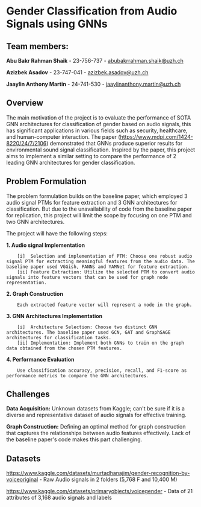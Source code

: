 # Gender Classification from Audio Signals using GNNs

## Team members:

**Abu Bakr Rahman Shaik** - 23-756-737 - abubakrrahman.shaik@uzh.ch 

**Azizbek Asadov** - 23-747-041 - azizbek.asadov@uzh.ch 

**Jaaylin Anthony Martin** - 24-741-530 - jaaylinanthony.martin@uzh.ch

## Overview

The main motivation of the project is to evaluate the performance of SOTA GNN architectures for classification of gender based on audio signals, this has significant applications in various fields such as security, healthcare, and human-computer interaction.
The paper (https://www.mdpi.com/1424-8220/24/7/2106) demonstrated that GNNs produce superior results for environmental sound signal classification. Inspired by the paper, this project aims to implement a similar setting to compare the performance of 2 leading GNN architectures for gender classification. 

## Problem Formulation

The problem formulation builds on the baseline paper, which employed 3 audio signal PTMs for feature extraction and 3 GNN architectures for classification. But due to the unavailability of code from the baseline paper for replication, this project will limit the scope by focusing on one PTM and two GNN architectures.

The project will have the following steps: 

**1. Audio signal Implementation**

		[i]  Selection and implementation of PTM: Choose one robust audio signal PTM for extracting meaningful features from the audio data. The baseline paper used VGGish, PANNs and YAMNet for feature extraction. 
		[ii] Feature Extraction: Utilize the selected PTM to convert audio signals into feature vectors that can be used for graph node representation.

**2. Graph Construction**

		Each extracted feature vector will represent a node in the graph.

**3. GNN Architectures Implementation**

		[i]  Architecture Selection: Choose two distinct GNN architectures. The baseline paper used GCN, GAT and GraphSAGE architectures for classification tasks.
		[ii] Implementation: Implement both GNNs to train on the graph data obtained from the chosen PTM features.

**4. Performance Evaluation**

		Use classification accuracy, precision, recall, and F1-score as performance metrics to compare the GNN architectures.



## Challenges

**Data Acquisition:** Unknown datasets from Kaggle; can't be sure if it is a diverse and representative dataset of audio signals for effective training.

**Graph Construction:** Defining an optimal method for graph construction that captures the relationships between audio features effectively. Lack of the baseline paper's code makes this part challenging. 


## Datasets 

https://www.kaggle.com/datasets/murtadhanajim/gender-recognition-by-voiceoriginal -  Raw Audio signals in 2 folders (5,768 F and 10,400 M)

https://www.kaggle.com/datasets/primaryobjects/voicegender - Data of 21 attributes of 3,168 audio signals and labels 

		


